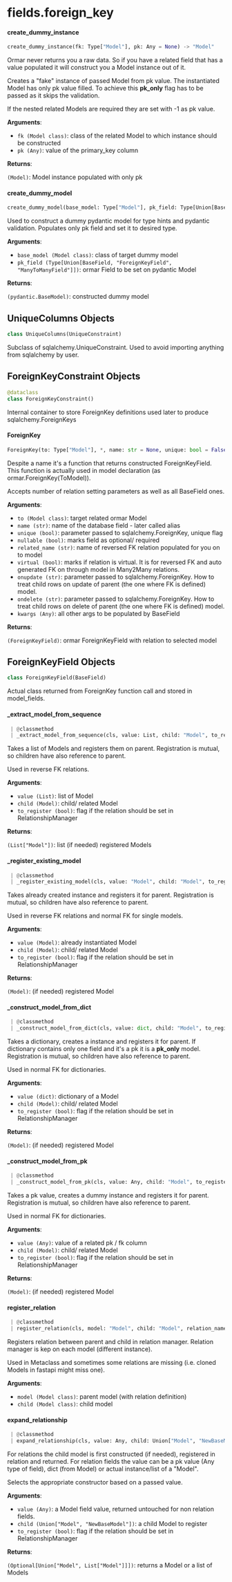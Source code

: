 <a name="fields.foreign_key"></a>
# fields.foreign\_key

<a name="fields.foreign_key.create_dummy_instance"></a>
#### create\_dummy\_instance

```python
create_dummy_instance(fk: Type["Model"], pk: Any = None) -> "Model"
```

Ormar never returns you a raw data.
So if you have a related field that has a value populated
it will construct you a Model instance out of it.

Creates a "fake" instance of passed Model from pk value.
The instantiated Model has only pk value filled.
To achieve this __pk_only__ flag has to be passed as it skips the validation.

If the nested related Models are required they are set with -1 as pk value.

**Arguments**:

- `fk (Model class)`: class of the related Model to which instance should be constructed
- `pk (Any)`: value of the primary_key column

**Returns**:

`(Model)`: Model instance populated with only pk

<a name="fields.foreign_key.create_dummy_model"></a>
#### create\_dummy\_model

```python
create_dummy_model(base_model: Type["Model"], pk_field: Type[Union[BaseField, "ForeignKeyField", "ManyToManyField"]]) -> Type["BaseModel"]
```

Used to construct a dummy pydantic model for type hints and pydantic validation.
Populates only pk field and set it to desired type.

**Arguments**:

- `base_model (Model class)`: class of target dummy model
- `pk_field (Type[Union[BaseField, "ForeignKeyField", "ManyToManyField"]])`: ormar Field to be set on pydantic Model

**Returns**:

`(pydantic.BaseModel)`: constructed dummy model

<a name="fields.foreign_key.UniqueColumns"></a>
## UniqueColumns Objects

```python
class UniqueColumns(UniqueConstraint)
```

Subclass of sqlalchemy.UniqueConstraint.
Used to avoid importing anything from sqlalchemy by user.

<a name="fields.foreign_key.ForeignKeyConstraint"></a>
## ForeignKeyConstraint Objects

```python
@dataclass
class ForeignKeyConstraint()
```

Internal container to store ForeignKey definitions used later
to produce sqlalchemy.ForeignKeys

<a name="fields.foreign_key.ForeignKey"></a>
#### ForeignKey

```python
ForeignKey(to: Type["Model"], *, name: str = None, unique: bool = False, nullable: bool = True, related_name: str = None, virtual: bool = False, onupdate: str = None, ondelete: str = None, **kwargs: Any, ,) -> Any
```

Despite a name it's a function that returns constructed ForeignKeyField.
This function is actually used in model declaration (as ormar.ForeignKey(ToModel)).

Accepts number of relation setting parameters as well as all BaseField ones.

**Arguments**:

- `to (Model class)`: target related ormar Model
- `name (str)`: name of the database field - later called alias
- `unique (bool)`: parameter passed to sqlalchemy.ForeignKey, unique flag
- `nullable (bool)`: marks field as optional/ required
- `related_name (str)`: name of reversed FK relation populated for you on to model
- `virtual (bool)`: marks if relation is virtual.
It is for reversed FK and auto generated FK on through model in Many2Many relations.
- `onupdate (str)`: parameter passed to sqlalchemy.ForeignKey.
How to treat child rows on update of parent (the one where FK is defined) model.
- `ondelete (str)`: parameter passed to sqlalchemy.ForeignKey.
How to treat child rows on delete of parent (the one where FK is defined) model.
- `kwargs (Any)`: all other args to be populated by BaseField

**Returns**:

`(ForeignKeyField)`: ormar ForeignKeyField with relation to selected model

<a name="fields.foreign_key.ForeignKeyField"></a>
## ForeignKeyField Objects

```python
class ForeignKeyField(BaseField)
```

Actual class returned from ForeignKey function call and stored in model_fields.

<a name="fields.foreign_key.ForeignKeyField._extract_model_from_sequence"></a>
#### \_extract\_model\_from\_sequence

```python
 | @classmethod
 | _extract_model_from_sequence(cls, value: List, child: "Model", to_register: bool, relation_name: str) -> List["Model"]
```

Takes a list of Models and registers them on parent.
Registration is mutual, so children have also reference to parent.

Used in reverse FK relations.

**Arguments**:

- `value (List)`: list of Model
- `child (Model)`: child/ related Model
- `to_register (bool)`: flag if the relation should be set in RelationshipManager

**Returns**:

`(List["Model"])`: list (if needed) registered Models

<a name="fields.foreign_key.ForeignKeyField._register_existing_model"></a>
#### \_register\_existing\_model

```python
 | @classmethod
 | _register_existing_model(cls, value: "Model", child: "Model", to_register: bool, relation_name: str) -> "Model"
```

Takes already created instance and registers it for parent.
Registration is mutual, so children have also reference to parent.

Used in reverse FK relations and normal FK for single models.

**Arguments**:

- `value (Model)`: already instantiated Model
- `child (Model)`: child/ related Model
- `to_register (bool)`: flag if the relation should be set in RelationshipManager

**Returns**:

`(Model)`: (if needed) registered Model

<a name="fields.foreign_key.ForeignKeyField._construct_model_from_dict"></a>
#### \_construct\_model\_from\_dict

```python
 | @classmethod
 | _construct_model_from_dict(cls, value: dict, child: "Model", to_register: bool, relation_name: str) -> "Model"
```

Takes a dictionary, creates a instance and registers it for parent.
If dictionary contains only one field and it's a pk it is a __pk_only__ model.
Registration is mutual, so children have also reference to parent.

Used in normal FK for dictionaries.

**Arguments**:

- `value (dict)`: dictionary of a Model
- `child (Model)`: child/ related Model
- `to_register (bool)`: flag if the relation should be set in RelationshipManager

**Returns**:

`(Model)`: (if needed) registered Model

<a name="fields.foreign_key.ForeignKeyField._construct_model_from_pk"></a>
#### \_construct\_model\_from\_pk

```python
 | @classmethod
 | _construct_model_from_pk(cls, value: Any, child: "Model", to_register: bool, relation_name: str) -> "Model"
```

Takes a pk value, creates a dummy instance and registers it for parent.
Registration is mutual, so children have also reference to parent.

Used in normal FK for dictionaries.

**Arguments**:

- `value (Any)`: value of a related pk / fk column
- `child (Model)`: child/ related Model
- `to_register (bool)`: flag if the relation should be set in RelationshipManager

**Returns**:

`(Model)`: (if needed) registered Model

<a name="fields.foreign_key.ForeignKeyField.register_relation"></a>
#### register\_relation

```python
 | @classmethod
 | register_relation(cls, model: "Model", child: "Model", relation_name: str) -> None
```

Registers relation between parent and child in relation manager.
Relation manager is kep on each model (different instance).

Used in Metaclass and sometimes some relations are missing
(i.e. cloned Models in fastapi might miss one).

**Arguments**:

- `model (Model class)`: parent model (with relation definition)
- `child (Model class)`: child model

<a name="fields.foreign_key.ForeignKeyField.expand_relationship"></a>
#### expand\_relationship

```python
 | @classmethod
 | expand_relationship(cls, value: Any, child: Union["Model", "NewBaseModel"], to_register: bool = True, relation_name: str = None) -> Optional[Union["Model", List["Model"]]]
```

For relations the child model is first constructed (if needed),
registered in relation and returned.
For relation fields the value can be a pk value (Any type of field),
dict (from Model) or actual instance/list of a "Model".

Selects the appropriate constructor based on a passed value.

**Arguments**:

- `value (Any)`: a Model field value, returned untouched for non relation fields.
- `child (Union["Model", "NewBaseModel"])`: a child Model to register
- `to_register (bool)`: flag if the relation should be set in RelationshipManager

**Returns**:

`(Optional[Union["Model", List["Model"]]])`: returns a Model or a list of Models

